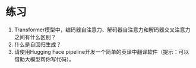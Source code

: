 # 练习

1. Transformer模型中，编码器自注意力、解码器自注意力和解码器交叉注意力之间有什么区别？
2. 什么是自回归生成？
3. 请使用Hugging Face pipeline开发一个简单的英译中翻译软件（提示：可以借助大模型帮你写代码）。

